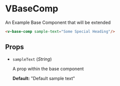 
# VBaseComp
An Example Base Component that will be extended

```html
<v-base-comp sample-text="Some Special Heading"/>
```

## Props


- `sampleText` (*String*)

  A prop within the base component

  **Default:**  "Default sample text"







